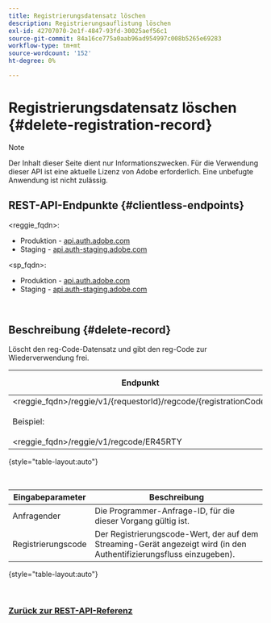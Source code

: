 ```yaml
---
title: Registrierungsdatensatz löschen
description: Registrierungsauflistung löschen
exl-id: 42707070-2e1f-4847-93fd-30025aef56c1
source-git-commit: 84a16ce775a0aab96ad954997c008b5265e69283
workflow-type: tm+mt
source-wordcount: '152'
ht-degree: 0%

---
```


# Registrierungsdatensatz löschen {#delete-registration-record}

>[!NOTE]
>
>Der Inhalt dieser Seite dient nur Informationszwecken. Für die Verwendung dieser API ist eine aktuelle Lizenz von Adobe erforderlich. Eine unbefugte Anwendung ist nicht zulässig.

## REST-API-Endpunkte {#clientless-endpoints}

&lt;reggie_fqdn>:

* Produktion - [api.auth.adobe.com](http://api.auth.adobe.com/)
* Staging - [api.auth-staging.adobe.com](http://api.auth-staging.adobe.com/)

&lt;sp_fqdn>:

* Produktion - [api.auth.adobe.com](http://api.auth.adobe.com/)
* Staging - [api.auth-staging.adobe.com](http://api.auth-staging.adobe.com/)

</br>


## Beschreibung {#delete-record}

Löscht den reg-Code-Datensatz und gibt den reg-Code zur Wiederverwendung frei.

| Endpunkt | aufgerufen  </br>von | Eingabe   </br>Parameter | HTTP  </br>Methode | Reaktion | HTTP  </br>Reaktion |
| --- | --- | --- | --- | --- | --- |
| &lt;reggie_fqdn>/reggie/v1/{requestorId}/regcode/{registrationCode}</br></br>Beispiel:</br></br>&lt;reggie_fqdn>/reggie/v1/regcode/ER45RTY | Streaming-App</br></br>oder</br></br>Programmiererdienst | 1. Anforderer-ID  </br>    (Pfadkomponente)</br>2.  Registrierungs-Code  </br>    (Pfadkomponente) | DELETE | Keines | 204 |

{style="table-layout:auto"}

</br>

| Eingabeparameter | Beschreibung |
| --- | --- |
| Anfragender | Die Programmer-Anfrage-ID, für die dieser Vorgang gültig ist. |
| Registrierungscode | Der Registrierungscode-Wert, der auf dem Streaming-Gerät angezeigt wird (in den Authentifizierungsfluss einzugeben). |

{style="table-layout:auto"}

</br>

### [Zurück zur REST-API-Referenz](/help/authentication/rest-api-reference.md)
